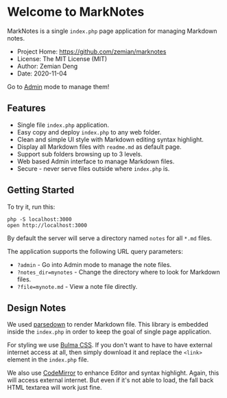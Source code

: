 # Welcome to MarkNotes

MarkNotes is a single `index.php` page application for managing Markdown notes.

 * Project Home: https://github.com/zemian/marknotes
 * License: The MIT License (MIT)
 * Author: Zemian Deng
 * Date: 2020-11-04

Go to [Admin](index.php?admin) mode to manage them!

## Features

* Single file `index.php` application.
* Easy copy and deploy `index.php` to any web folder.
* Clean and simple UI style with Markdown editing syntax highlight.
* Display all Markdown files with `readme.md` as default page.
* Support sub folders browsing up to 3 levels.
* Web based Admin interface to manage Markdown files.
* Secure - never serve files outside where `index.php` is.

## Getting Started

To try it, run this:

	php -S localhost:3000
	open http://localhost:3000

By default the server will serve a directory named `notes` for all `*.md` files. 

The application supports the following URL query parameters:

* `?admin` - Go into Admin mode to manage the note files.
* `?notes_dir=mynotes` - Change the directory where to look for Markdown files.
* `?file=mynote.md` - View a note file directly.

## Design Notes

We used [parsedown](https://github.com/erusev/parsedown) to render Markdown file. This library 
is embedded inside the `index.php` in order to keep the goal of single page application.

For styling we use [Bulma CSS](https://unpkg.com/bulma). If you don't want to have to have external internet
access at all, then simply download it and replace the `<link>` element in the `index.php` file.

We also use [CodeMirror](https://unpkg.com/codemirror) to enhance Editor and syntax highlight. Again, 
this will access external internet. But even if it's not able to load, the fall back HTML textarea will work
just fine.
